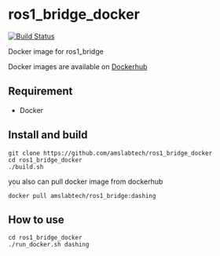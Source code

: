 # ros1_bridge_docker
[![Build Status](https://travis-ci.org/amslabtech/ros1_bridge_docker.svg?branch=master)](https://travis-ci.org/amslabtech/ros1_bridge_docker)

Docker image for ros1_bridge

Docker images are available on [Dockerhub](https://cloud.docker.com/u/amslabtech/repository/docker/amslabtech/ros1_bridge)

## Requirement
- Docker

## Install and build
```
git clone https://github.com/amslabtech/ros1_bridge_docker
cd ros1_bridge_docker
./build.sh
```
you also can pull docker image from dockerhub
```
docker pull amslabtech/ros1_bridge:dashing
```

## How to use
```
cd ros1_bridge_docker
./run_docker.sh dashing
```
